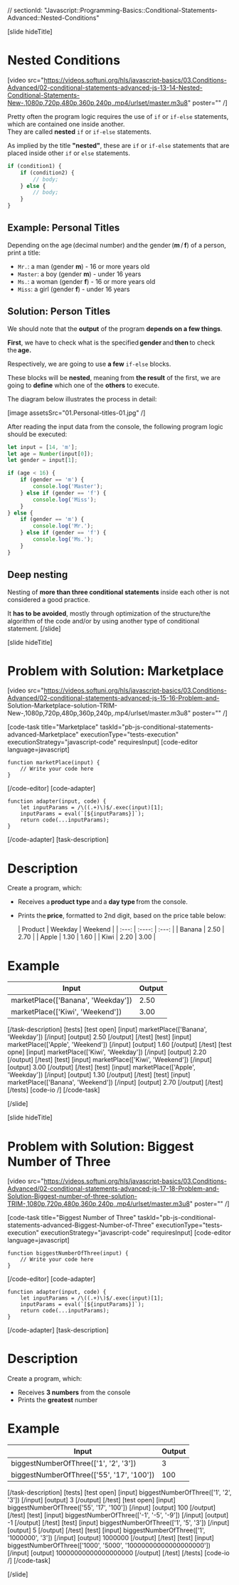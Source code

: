 // sectionId: "Javascript::Programming-Basics::Conditional-Statements-Advanced::Nested-Conditions"

[slide hideTitle]
# Nested Conditions

[video src="https://videos.softuni.org/hls/javascript-basics/03.Conditions-Advanced/02-conditional-statements-advanced-js-13-14-Nested-Conditional-Statements-New-,1080p,720p,480p,360p,240p,.mp4/urlset/master.m3u8" poster="" /]

Pretty often the program logic requires the use of `if` or `if-else` statements, which are contained one inside another.  
They are called **nested** `if` or `if-else` statements. 

As implied by the title **"nested"**, these are `if` or `if-else` statements that are placed inside other `if` or `else` statements.

```js
if (condition1) {
    if (condition2) {
        // body; 
    } else {
        // body;
    }
}
```

## Example: Personal Titles
Depending on the age (decimal number) and the gender (**m** / **f**) of a person, print a title: 
- `Mr.`: a man (gender **m**) - 16 or more years old
- `Master`: a boy (gender **m**) - under 16 years
- `Ms.`: a woman (gender **f**) - 16 or more years old
- `Miss`: a girl (gender **f**) -  under 16 years

## Solution: Person Titles
We should note that the **output** of the program **depends on a few things**. 

**First**, we have to check what is the specified **gender** and **then** to check the **age.** 

Respectively, we are going to use **a few** `if-else` blocks. 

These blocks will be **nested**, meaning from **the result** of the first, we are going to **define** which one of the **others** to execute.

The diagram below illustrates the process in detail:

[image assetsSrc="01.Personal-titles-01.jpg" /]

After reading the input data from the console, the following program logic should be executed:

```js live
let input = [14, 'm'];
let age = Number(input[0]);
let gender = input[1];

if (age < 16) {
    if (gender == 'm') {
        console.log('Master');
    } else if (gender == 'f') {
        console.log('Miss');
    }
} else {
    if (gender == 'm') {
        console.log('Mr.');
    } else if (gender == 'f') {
        console.log('Ms.');
    }
}
```

## Deep nesting
Nesting of **more than three conditional statements** inside each other is not considered a good practice.

It **has to be avoided**, mostly through optimization of the structure/the algorithm of the code and/or by using another type of conditional statement.
[/slide]

[slide hideTitle]
# Problem with Solution: Marketplace

[video src="https://videos.softuni.org/hls/javascript-basics/03.Conditions-Advanced/02-conditional-statements-advanced-js-15-16-Problem-and- Solution-Marketplace-solution-TRIM-New-,1080p,720p,480p,360p,240p,.mp4/urlset/master.m3u8" poster="" /]


[code-task title="Marketplace" taskId="pb-js-conditional-statements-advanced-Marketplace" executionType="tests-execution" executionStrategy="javascript-code" requiresInput]
[code-editor language=javascript]
```
function marketPlace(input) {
    // Write your code here
}
```
[/code-editor]
[code-adapter]
```
function adapter(input, code) {
    let inputParams = /\((.+)\)$/.exec(input)[1];
    inputParams = eval(`[${inputParams}]`);
    return code(...inputParams);
}
```
[/code-adapter]
[task-description]

# Description
Create a program, which: 

- Receives a **product type** and a **day type** from the console. 

- Prints the **price**, formatted to 2nd digit, based on the price table below: 

  | Product      | Weekday | Weekend   |
| :---:       |    :----:   |   :---:     |
| Banana      | 2.50       | 2.70 |
| Apple   | 1.30        | 1.60    |
| Kiwi   | 2.20        | 3.00    |


# Example
| **Input** | **Output** |
| --- | --- |
| marketPlace(['Banana', 'Weekday']) | 2.50 |
| marketPlace(['Kiwi', 'Weekend']) | 3.00 |


[/task-description]
[tests]
[test open]
[input]
marketPlace(['Banana', 'Weekday'])
[/input]
[output]
2.50
[/output]
[/test]
[test]
[input]
marketPlace(['Apple', 'Weekend'])
[/input]
[output]
1.60
[/output]
[/test]
[test opne]
[input]
marketPlace(['Kiwi', 'Weekday'])
[/input]
[output]
2.20
[/output]
[/test]
[test]
[input]
marketPlace(['Kiwi', 'Weekend'])
[/input]
[output]
3.00
[/output]
[/test]
[test]
[input]
marketPlace(['Apple', 'Weekday'])
[/input]
[output]
1.30
[/output]
[/test]
[test]
[input]
marketPlace(['Banana', 'Weekend'])
[/input]
[output]
2.70
[/output]
[/test]
[/tests]
[code-io /]
[/code-task]

[/slide]


[slide hideTitle]
# Problem with Solution: Biggest Number of Three

[video src="https://videos.softuni.org/hls/javascript-basics/03.Conditions-Advanced/02-conditional-statements-advanced-js-17-18-Problem-and-Solution-Biggest-number-of-three-solution-TRIM-,1080p,720p,480p,360p,240p,.mp4/urlset/master.m3u8" poster="" /]

[code-task title="Biggest Number of Three" taskId="pb-js-conditional-statements-advanced-Biggest-Number-of-Three" executionType="tests-execution" executionStrategy="javascript-code" requiresInput]
[code-editor language=javascript]
```
function biggestNumberOfThree(input) {
    // Write your code here
}
```
[/code-editor]
[code-adapter]
```
function adapter(input, code) {
    let inputParams = /\((.+)\)$/.exec(input)[1];
    inputParams = eval(`[${inputParams}]`);
    return code(...inputParams);
}
```
[/code-adapter]
[task-description]
# Description
Create a program, which:

  * Receives **3 numbers** from the console
  * Prints the **greatest** number

# Example
| **Input** | **Output** |
| --- | --- |
| biggestNumberOfThree(['1', '2', '3']) | 3 |
| biggestNumberOfThree(['55', '17', '100']) | 100 |

[/task-description]
[tests]
[test open]
[input]
biggestNumberOfThree(['1', '2', '3'])
[/input]
[output]
3
[/output]
[/test]
[test open]
[input]
biggestNumberOfThree(['55', '17', '100'])
[/input]
[output]
100
[/output]
[/test]
[test]
[input]
biggestNumberOfThree(['-1', '-5', '-9'])
[/input]
[output]
-1
[/output]
[/test]
[test]
[input]
biggestNumberOfThree(['1', '5', '3'])
[/input]
[output]
5
[/output]
[/test]
[test]
[input]
biggestNumberOfThree(['1', '1000000', '3'])
[/input]
[output]
1000000
[/output]
[/test]
[test]
[input]
biggestNumberOfThree(['1000', '5000', '10000000000000000000'])
[/input]
[output]
10000000000000000000
[/output]
[/test]
[/tests]
[code-io /]
[/code-task]

[/slide]

